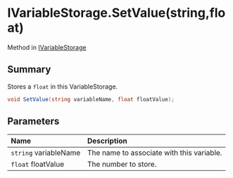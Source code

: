 # IVariableStorage.SetValue(string,float)

Method in [IVariableStorage](/api/csharp/yarn.ivariablestorage.md)

## Summary


Stores a  <code>float</code>  in this VariableStorage.


```csharp
void SetValue(string variableName, float floatValue);
```

## Parameters

|Name|Description|
|:---|:---|
|`string` variableName|The name to associate with this variable.|
|`float` floatValue|The number to store.|

